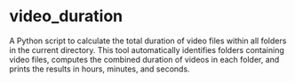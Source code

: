 # video_duration
 A Python script to calculate the total duration of video files within all folders in the current directory. This tool automatically identifies folders containing video files, computes the combined duration of videos in each folder, and prints the results in hours, minutes, and seconds.
